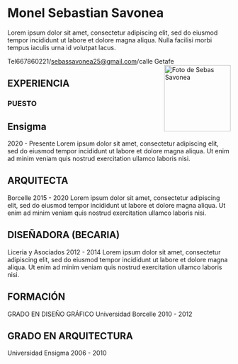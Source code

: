    # Monel Sebastian Savonea 
Lorem ipsum dolor sit amet, consectetur adipiscing elit,
sed do eiusmod tempor incididunt ut labore 
et dolore magna aliqua. Nulla facilisi morbi tempus iaculis urna id volutpat lacus.

Tel667860221/sebassavonea25@gmail.com/calle Getafe
<img src="[https://static9.depositphotos.com/1518767/1121/i/950/depositphotos_11213282-stock-photo-portrait-of-a-man-hiding.jpg](https://imgs.search.brave.com/Vf3MeJls5klOKTKmyjTI2eogz13jb1V6bVZmJhEILXw/rs:fit:500:0:0:0/g:ce/aHR0cHM6Ly9pbWcu/ZnJlZXBpay5jb20v/Zm90by1ncmF0aXMv/Z3VhcG8tam92ZW4t/YWxlZ3JlLWJyYXpv/cy1jcnV6YWRvc18x/NzEzMzctMTA3My5q/cGc_c2VtdD1haXNf/aHlicmlkJnc9NzQw)" alt="Foto de Sebas Savonea" style="float: right; width: 150px; height: auto; margin-left: 20px;"/>

## EXPERIENCIA ##

### PUESTO ###


 ## Ensigma ##
2020 - Presente
Lorem ipsum dolor sit amet, consectetur adipiscing elit, sed do eiusmod tempor incididunt ut labore et dolore magna aliqua. Ut enim ad minim veniam quis nostrud exercitation ullamco laboris nisi.

## ARQUITECTA ##
Borcelle
2015 - 2020
Lorem ipsum dolor sit amet, consectetur adipiscing elit, sed do eiusmod tempor incididunt ut labore et dolore magna aliqua. Ut enim ad minim veniam quis nostrud exercitation ullamco laboris nisi.

## DISEÑADORA (BECARIA) ##
Liceria y Asociados
2012 - 2014
Lorem ipsum dolor sit amet, consectetur adipiscing elit, sed do eiusmod tempor incididunt ut labore et dolore magna aliqua. Ut enim ad minim veniam quis nostrud exercitation ullamco laboris nisi.

## FORMACIÓN ##
GRADO EN DISEÑO GRÁFICO
Universidad Borcelle
2010 - 2012

## GRADO EN ARQUITECTURA ##
Universidad Ensigma
2006 - 2010
